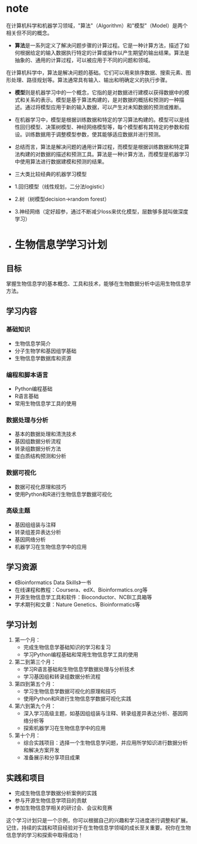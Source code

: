 # note
在计算机科学和机器学习领域，"算法"（Algorithm）和"模型"（Model）是两个相关但不同的概念。

* **算法**是一系列定义了解决问题步骤的计算过程。它是一种计算方法，描述了如何根据给定的输入数据执行特定的计算或操作以产生期望的输出结果。算法是抽象的、通用的计算过程，可以被应用于不同的问题和领域。

在计算机科学中，算法是解决问题的基础。它们可以用来排序数据、搜索元素、图形处理、路径规划等。算法通常具有输入、输出和明确定义的执行步骤。

* **模型**则是机器学习中的一个概念，它指的是对数据进行建模以获得数据中的模式和关系的表示。模型是基于算法构建的，是对数据的概括和预测的一种描述。通过将模型应用于新的输入数据，可以产生对未知数据的预测或推断。

* 在机器学习中，模型是根据训练数据和特定的学习算法构建的。模型可以是线性回归模型、决策树模型、神经网络模型等，每个模型都有其特定的参数和假设。训练数据用于调整模型参数，使其能够适应数据并进行预测。

* 总结而言，算法是解决问题的通用计算过程，而模型是根据训练数据和特定算法构建的对数据的描述和预测工具。算法是一种计算方法，而模型是机器学习中使用算法进行数据建模和预测的结果。
* 三大类比较经典的机器学习模型
* 1.回归模型（线性规划，二分法logistic）
* 2.树（树模型decision->random forest）
* 3.神经网络（定好超参，通过不断减少loss来优化模型，层数够多就叫做深度学习）

* # 生物信息学学习计划

## 目标
掌握生物信息学的基本概念、工具和技术，能够在生物数据分析中运用生物信息学方法。

## 学习内容

### 基础知识
- 生物信息学简介
- 分子生物学和基因组学基础
- 生物信息学数据库和资源

### 编程和脚本语言
- Python编程基础
- R语言基础
- 常用生物信息学工具的使用

### 数据处理与分析
- 基本的数据处理和清洗技术
- 基因组数据分析流程
- 转录组数据分析方法
- 蛋白质结构预测和分析

### 数据可视化
- 数据可视化原理和技巧
- 使用Python和R进行生物信息学数据可视化

### 高级主题
- 基因组组装与注释
- 转录组差异表达分析
- 基因网络分析
- 机器学习在生物信息学中的应用

## 学习资源
- 《Bioinformatics Data Skills》一书
- 在线课程和教程：Coursera、edX、Bioinformatics.org等
- 开源生物信息学工具和软件：Bioconductor、NCBI工具箱等
- 学术期刊和文章：Nature Genetics、Bioinformatics等

## 学习计划
1. 第一个月：
   - 完成生物信息学基础知识的学习和复习
   - 学习Python编程基础和常用生物信息学工具的使用
2. 第二到第三个月：
   - 学习R语言基础和生物信息学数据处理与分析技术
   - 学习基因组和转录组数据分析流程
3. 第四到第五个月：
   - 学习生物信息学数据可视化的原理和技巧
   - 使用Python和R进行生物信息学数据可视化实践
4. 第六到第九个月：
   - 深入学习高级主题，如基因组组装与注释、转录组差异表达分析、基因网络分析等
   - 探索机器学习在生物信息学中的应用
5. 第十个月：
   - 综合实践项目：选择一个生物信息学问题，并应用所学知识进行数据分析和解决方案开发
   - 准备展示和分享项目成果

## 实践和项目
- 完成生物信息学数据分析案例的实践
- 参与开源生物信息学项目的贡献
- 参加生物信息学相关的研讨会、会议和竞赛

这个学习计划只是一个示例，你可以根据自己的兴趣和学习进度进行调整和扩展。记住，持续的实践和项目经验对于在生物信息学领域的成长至关重要。祝你在生物信息学的学习和探索中取得成功！
